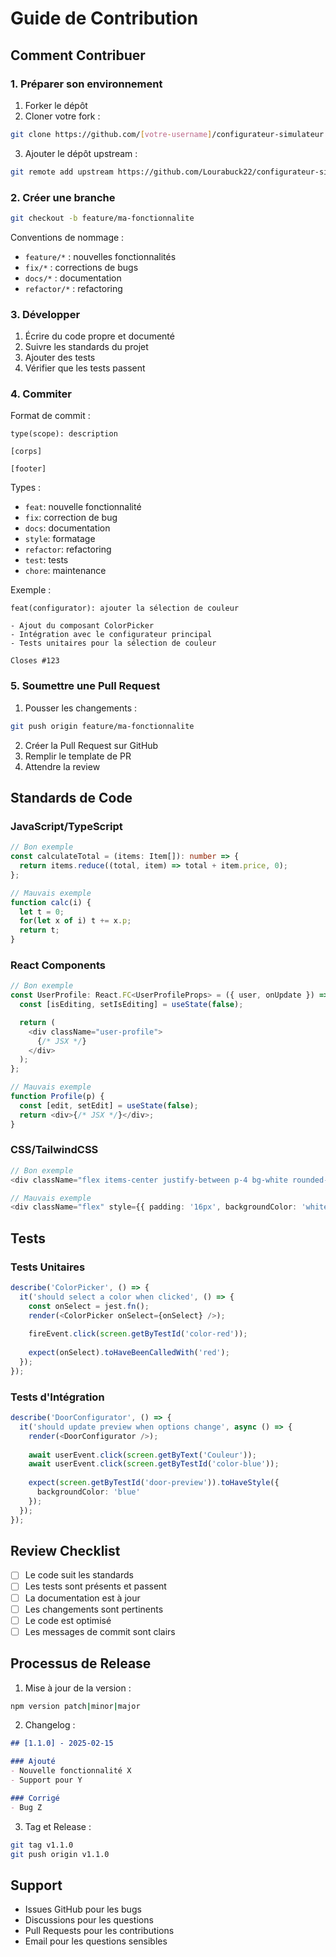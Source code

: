 # Guide de Contribution

## Comment Contribuer

### 1. Préparer son environnement

1. Forker le dépôt
2. Cloner votre fork :
```bash
git clone https://github.com/[votre-username]/configurateur-simulateur.git
```
3. Ajouter le dépôt upstream :
```bash
git remote add upstream https://github.com/Lourabuck22/configurateur-simulateur.git
```

### 2. Créer une branche

```bash
git checkout -b feature/ma-fonctionnalite
```

Conventions de nommage :
- `feature/*` : nouvelles fonctionnalités
- `fix/*` : corrections de bugs
- `docs/*` : documentation
- `refactor/*` : refactoring

### 3. Développer

1. Écrire du code propre et documenté
2. Suivre les standards du projet
3. Ajouter des tests
4. Vérifier que les tests passent

### 4. Commiter

Format de commit :
```
type(scope): description

[corps]

[footer]
```

Types :
- `feat`: nouvelle fonctionnalité
- `fix`: correction de bug
- `docs`: documentation
- `style`: formatage
- `refactor`: refactoring
- `test`: tests
- `chore`: maintenance

Exemple :
```
feat(configurator): ajouter la sélection de couleur

- Ajout du composant ColorPicker
- Intégration avec le configurateur principal
- Tests unitaires pour la sélection de couleur

Closes #123
```

### 5. Soumettre une Pull Request

1. Pousser les changements :
```bash
git push origin feature/ma-fonctionnalite
```

2. Créer la Pull Request sur GitHub
3. Remplir le template de PR
4. Attendre la review

## Standards de Code

### JavaScript/TypeScript

```typescript
// Bon exemple
const calculateTotal = (items: Item[]): number => {
  return items.reduce((total, item) => total + item.price, 0);
};

// Mauvais exemple
function calc(i) {
  let t = 0;
  for(let x of i) t += x.p;
  return t;
}
```

### React Components

```typescript
// Bon exemple
const UserProfile: React.FC<UserProfileProps> = ({ user, onUpdate }) => {
  const [isEditing, setIsEditing] = useState(false);

  return (
    <div className="user-profile">
      {/* JSX */}
    </div>
  );
};

// Mauvais exemple
function Profile(p) {
  const [edit, setEdit] = useState(false);
  return <div>{/* JSX */}</div>;
}
```

### CSS/TailwindCSS

```typescript
// Bon exemple
<div className="flex items-center justify-between p-4 bg-white rounded-lg shadow">

// Mauvais exemple
<div className="flex" style={{ padding: '16px', backgroundColor: 'white' }}>
```

## Tests

### Tests Unitaires

```typescript
describe('ColorPicker', () => {
  it('should select a color when clicked', () => {
    const onSelect = jest.fn();
    render(<ColorPicker onSelect={onSelect} />);
    
    fireEvent.click(screen.getByTestId('color-red'));
    
    expect(onSelect).toHaveBeenCalledWith('red');
  });
});
```

### Tests d'Intégration

```typescript
describe('DoorConfigurator', () => {
  it('should update preview when options change', async () => {
    render(<DoorConfigurator />);
    
    await userEvent.click(screen.getByText('Couleur'));
    await userEvent.click(screen.getByTestId('color-blue'));
    
    expect(screen.getByTestId('door-preview')).toHaveStyle({
      backgroundColor: 'blue'
    });
  });
});
```

## Review Checklist

- [ ] Le code suit les standards
- [ ] Les tests sont présents et passent
- [ ] La documentation est à jour
- [ ] Les changements sont pertinents
- [ ] Le code est optimisé
- [ ] Les messages de commit sont clairs

## Processus de Release

1. Mise à jour de la version :
```bash
npm version patch|minor|major
```

2. Changelog :
```markdown
## [1.1.0] - 2025-02-15

### Ajouté
- Nouvelle fonctionnalité X
- Support pour Y

### Corrigé
- Bug Z
```

3. Tag et Release :
```bash
git tag v1.1.0
git push origin v1.1.0
```

## Support

- Issues GitHub pour les bugs
- Discussions pour les questions
- Pull Requests pour les contributions
- Email pour les questions sensibles